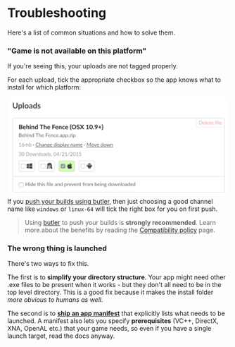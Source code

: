 # Troubleshooting

Here's a list of common situations and how to solve them.

### "Game is not available on this platform"

If you're seeing this, your uploads are not tagged properly.

For each upload, tick the appropriate checkbox so the app knows what to install for which platform:

![](tags.png)If you [push your builds using butler](https://itch.io/docs/butler), then just choosing a good channel name like `windows` or `linux-64` will tick the right box for you on first push.

> Using [butler](https://itchio/docs/butler) to push your builds is **strongly recommended**. Learn more about the benefits by reading the [Compatibility policy](/integrating/compatibility-policy.md) page.

### The wrong thing is launched

There's two ways to fix this.

The first is to **simplify your directory structure**. Your app might need other .exe files to be present when it works - but they don't all need to be in the top level directory. This is a good fix because it makes the install folder _more obvious to humans as well_.

The second is to [**ship an app manifest**](/integrating/manifest.md) that explicitly lists what needs to be launched. A manifest also lets you specify **prerequisites** \(VC++, DirectX, XNA, OpenAL etc.\) that your game needs, so even if you have a single launch target, read the docs anyway.

